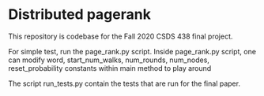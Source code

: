 # Distributed pagerank

This repository is codebase for the Fall 2020 CSDS 438 final project.

For simple test, run the page_rank.py script.
  Inside page_rank.py script, one can modify word, start_num_walks, num_rounds, num_nodes, reset_probability constants within main method to play around
  
The script run_tests.py contain the tests that are run for the final paper.


